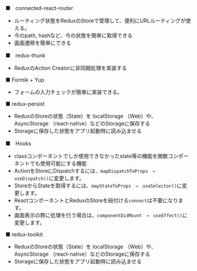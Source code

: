 

■　connected-react-router

- ルーティング状態をReduxのStoreで管理して、便利にURLルーティングが使える。
- 今のpath, hashなど、今の状態を簡単に取得できる
- 画面遷移を簡単にできる

■　redux-thunk

- ReduxのAction Creatorに非同期処理を実装する

■ Formik + Yup

- フォームの入力チェックが簡単に実装できる。

■ redux-persist

- ReduxのStoreの状態（State）を localStorage （Web）や、 AsyncStorage （react-native）などのStorageに保存する
- Storageに保存した状態をアプリ起動時に読み込ませる

■　Hooks

- classコンポーネントでしか使用できなかったstate等の機能を関数コンポーネントでも使用可能にする機能
- ActionをStoreにDispatchするには、`mapDispatchToProps　→　useDispatch()`に変更します。
- StoreからStateを取得するには、`mapStateToProps　→　useSelector()`に変更します。
- ReactコンポーネントとReduxのStoreを紐付ける`connect`は不要になります。
- 画面表示の際に処理を行う場合は、`componentDidMount　→　useEffect()`に変更します。

■ redux-toolkit

- ReduxのStoreの状態（State）を localStorage （Web）や、 AsyncStorage （react-native）などのStorageに保存する
- Storageに保存した状態をアプリ起動時に読み込ませる

